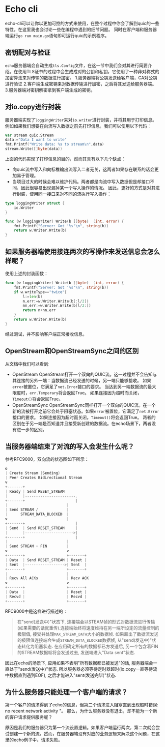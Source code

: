 # Echo cli
echo-cli可以让你以更加可控的方式来使用，在整个过程中你会了解到quic的一些特性。在这里我也会讨论一些在编程中遇到的细节问题。
同时在客户端和服务器端运行`go run main.go`语句即可运行quic的示例程序。
## 密钥配对与验证
`echo`服务器端会自动生成`tls.Config`文件，在这一节中我们会对其进行简要介绍。在使用TLS证书的过程中会生成成对的公钥和私钥，它使用了一种非对称式的加密算法来对传输的数据进行加密。
1.服务器端将公钥发送给客户端，CA对公钥进行验证
2.客户端生成密钥来对数据传输进行加密，之后将其发送给服务器端。
3.服务器端对密钥解密拿到客户端生成的密钥。
## 对io.copy进行封装
服务器端实现了`loggingWriter`来对`io.writer`进行封装，并将其用于打印信息。例如如果我们想要在向流写入数据之前先打印信息，我们可以使用以下代码：
```go
var stream quic.Stream
data:="Data I want to write"
fmt.Printf("Write data: %s to stream\n",data)
stream.Write([]byte(data))
```
上面的代码实现了打印信息的目的，然而其具有以下几个缺点：
- 向quic流中写入和向标椎输出流写入二者无关，这两者如果存在联系的话会更加易于管理。
- 当项目过大的时候会难以维护代码。两者都是向流中写入数据但是却接口不同，因此很容易出现漏掉某一个写入操作的情况。
因此，更好的方式是对其进行封装，使用同一接口来对不同的流执行写入操作：
```go
type loggingWriter struct {
	io.Writer
}

func (w loggingWriter) Write(b []byte)  (int, error) {
	fmt.Printf("Server: Got '%s'\n", string(b))
	return w.Writer.Write(b)
}
```
## 如果服务器端使用接连两次的写操作来发送信息会怎么样呢？
使用上述的封装函数：
```go
func (w loggingWriter) Write(b []byte)  (int, error) {
	fmt.Printf("Server: Got '%s'\n", string(b))
	if w.writeType=="twice"{
		l:=len(b)
		n,err:=w.Writer.Write(b[:l/2])
		nn,err:=w.Writer.Write(b[l/2:])
		return n+nn,err
	}
	return w.Writer.Write(b)
}
```
经过测试，并不影响客户端正常接收信息。
## OpenStream和OpenStreamSync之间的区别
从文档中我们可以看到:
- OpenStream
  OpenStream打开一个双向的QUIC流。这一过程并不会告知与其连接的另外一端：当数据流已经发送的时候，另一端只能够接收。
  如果`error`被置位，它满足了`net.Error`接口的要求。
  当达到另一端数据流的最大限度时，`err.Temperary`将会返回True。
  如果连接因为超时而关闭，`Timeout()`将会返回True。
- OpenStreamSync
  OpenStreamSync同样打开一个双向的QUIC流。在一个新的流被打开之前它会处于阻塞状态。如果`error`被置位，它满足了`net.Error`接口的要求。
  如果连接因为超时而关闭，`Timeout()`将会返回True。
两者的区别在于另一端是否知道并且接受新创建的数据流。在echo场景下，两者没有进一步的区别。
## 当服务器端结束了对流的写入会发生什么呢？
参考RFC9000，双向流的状态图如下所示：
```go
o
| Create Stream (Sending)
| Peer Creates Bidirectional Stream
v
+-------+
| Ready | Send RESET_STREAM
|       |-----------------------.
+-------+                       |
|                           |
| Send STREAM /             |
|      STREAM_DATA_BLOCKED  |
v                           |
+-------+                       |
| Send  | Send RESET_STREAM     |
|       |---------------------->|
+-------+                       |
|                           |
| Send STREAM + FIN         |
v                           v
+-------+                   +-------+
| Data  | Send RESET_STREAM | Reset |
| Sent  |------------------>| Sent  |
+-------+                   +-------+
|                           |
| Recv All ACKs             | Recv ACK
v                           v
+-------+                   +-------+
| Data  |                   | Reset |
| Recvd |                   | Recvd |
+-------+                   +-------+
```
RFC9000中是这样进行描述的：
> 在"send(发送中)"状态下, 连接端会以STEAM帧的形式对数据流进行传输(如果需要的话就重传).连接端始终将速度维持在另一端所设定的流量控制的极限值, 接受并处理`MAX_STREAM_DATA`大小的数据帧. 如果超出了数据流发送的极限值连接端会生成`STREAM_DATA_BLOCKED`数据帧, 从"send(发送中)"状态转化为阻塞状态.
> 在应用确定所有的数据都已方发送后, 另一个包含着FIN的STREAM数据帧将会发送过去, 发送端进入"Data sent"状态.

因此在echo的场景下, 应用如果不表明"所有数据都已被发送"的话, 服务器端会一直处于"send(发送中)"状态.
所以服务器必须等待定时器超时(io.copy一直等待流中数据直到遇到EOF), 之后才能进入"sent(发送完毕)"状态.
## 为什么服务器只能处理一个客户端的请求？
第一个客户的请求得到了echo的信息，但第二个请求进入阻塞直到出现超时错误:
no recent network activity "。 
那么，为什么服务器没有退出，却不能为一个新的客户请求提供服务呢？

原因是我们的服务器只为第一个流设置逻辑。如果客户端运行两次，第二次就会尝试创建一个新的流。然而，在服务器端没有对应的业务逻辑来解决这个问题，在这里的echo例子中，请求失败。
